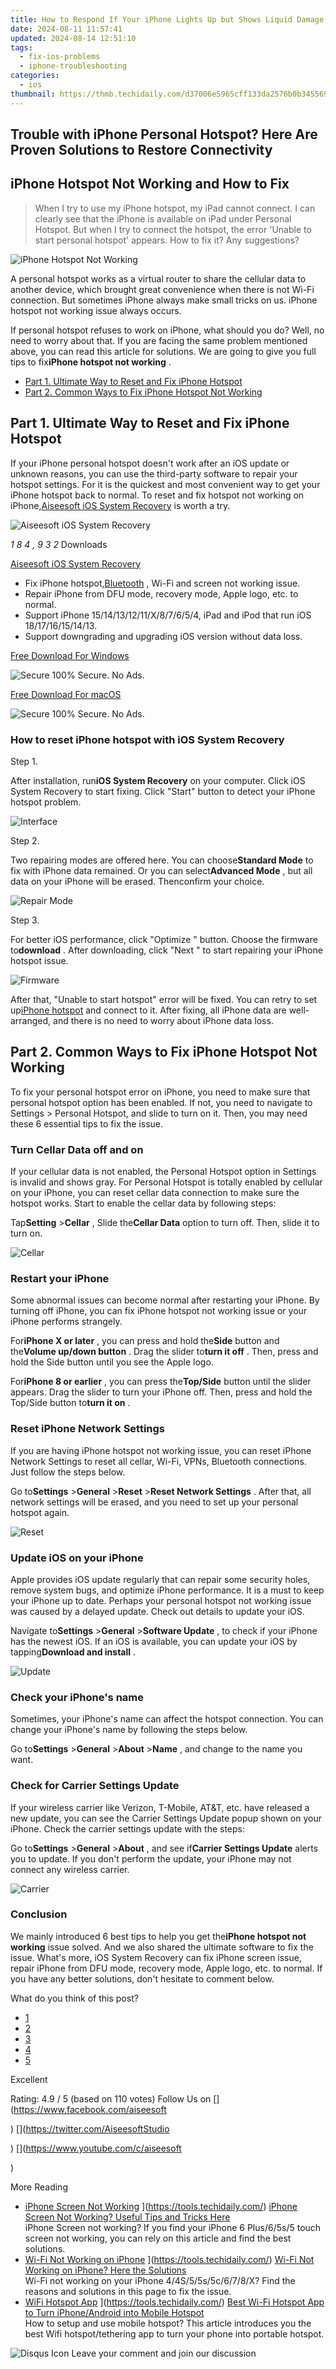 ```yaml
---
title: How to Respond If Your iPhone Lights Up but Shows Liquid Damage
date: 2024-08-11 11:57:41
updated: 2024-08-14 12:51:10
tags:
  - fix-ios-problems
  - iphone-troubleshooting
categories:
  - ios
thumbnail: https://thmb.techidaily.com/d37006e5965cff133da2576b0b3455692491cf1f8c58029bf90db9237f948dc9.jpg
---
```


## Trouble with iPhone Personal Hotspot? Here Are Proven Solutions to Restore Connectivity

## iPhone Hotspot Not Working and How to Fix

> When I try to use my iPhone hotspot, my iPad cannot connect. I can clearly see that the iPhone is available on iPad under Personal Hotspot. But when I try to connect the hotspot, the error 'Unable to start personal hotspot' appears. How to fix it? Any suggestions?

![iPhone Hotspot Not Working](https://www.aiseesoft.com/images/solution/iphone-hotspot-not-working/iphone-hotspot-not-working.jpg)

 A personal hotspot works as a virtual router to share the cellular data to another device, which brought great convenience when there is not Wi-Fi connection. But sometimes iPhone always make small tricks on us. iPhone hotspot not working issue always occurs.

 If personal hotspot refuses to work on iPhone, what should you do? Well, no need to worry about that. If you are facing the same problem mentioned above, you can read this article for solutions. We are going to give you full tips to fix**iPhone hotspot not working** .

* [Part 1. Ultimate Way to Reset and Fix iPhone Hotspot](https://tools.techidaily.com/)
* [Part 2. Common Ways to Fix iPhone Hotspot Not Working](https://tools.techidaily.com/)

## Part 1\. Ultimate Way to Reset and Fix iPhone Hotspot

 If your iPhone personal hotspot doesn't work after an iOS update or unknown reasons, you can use the third-party software to repair your hotspot settings. For it is the quickest and most convenient way to get your iPhone hotspot back to normal. To reset and fix hotspot not working on iPhone,[Aiseesoft iOS System Recovery](https://tools.techidaily.com/aiseesoft/ios-system-recovery/) is worth a try.

![Aiseesoft iOS System Recovery](https://www.aiseesoft.com/images/ios-system-recovery/box-1.png)

_1_ _8_ _4_ _,_ _9_ _3_ _2_  Downloads

[Aiseesoft iOS System Recovery](https://tools.techidaily.com/aiseesoft/ios-system-recovery/)

* Fix iPhone hotspot,[Bluetooth](https://tools.techidaily.com/) , Wi-Fi and screen not working issue.
* Repair iPhone from DFU mode, recovery mode, Apple logo, etc. to normal.
* Support iPhone 15/14/13/12/11/X/8/7/6/5/4, iPad and iPod that run iOS 18/17/16/15/14/13.
* Support downgrading and upgrading iOS version without data loss.

[Free Download For Windows](https://secure.2checkout.com/order/cart.php?PRODS=4644627&QTY=1&AFFILIATE=108875)

![Secure](https://www.aiseesoft.com/images/product/secure.svg) 100% Secure. No Ads.

[Free Download For macOS](https://secure.2checkout.com/order/cart.php?PRODS=4659467&QTY=1&AFFILIATE=108875)

![Secure](https://www.aiseesoft.com/images/product/secure.svg) 100% Secure. No Ads.

### How to reset iPhone hotspot with iOS System Recovery

Step 1.

 After installation, run**iOS System Recovery** on your computer. Click iOS System Recovery to start fixing. Click "Start" button to detect your iPhone hotspot problem.

![Interface](https://www.aiseesoft.com/images/ios-system-recovery/ios-system-recovery-800.jpg)

Step 2.

 Two repairing modes are offered here. You can choose**Standard Mode** to fix with iPhone data remained. Or you can select**Advanced Mode** , but all data on your iPhone will be erased. Thenconfirm your choice.

![Repair Mode](https://www.aiseesoft.com/images/ios-system-recovery/choose-repair-mode-800.jpg)

Step 3.

 For better iOS performance, click "Optimize " button. Choose the firmware to**download** . After downloading, click "Next " to start repairing your iPhone hotspot issue.

![Firmware](https://www.aiseesoft.com/images/ios-system-recovery/select-firmware-800.jpg)

 After that, "Unable to start hotspot" error will be fixed. You can retry to set up[iPhone hotspot](https://tools.techidaily.com/) and connect to it. After fixing, all iPhone data are well-arranged, and there is no need to worry about iPhone data loss.

## Part 2\. Common Ways to Fix iPhone Hotspot Not Working

 To fix your personal hotspot error on iPhone, you need to make sure that personal hotspot option has been enabled. If not, you need to navigate to Settings > Personal Hotspot, and slide to turn on it. Then, you may need these 6 essential tips to fix the issue.

### Turn Cellar Data off and on

 If your cellular data is not enabled, the Personal Hotspot option in Settings is invalid and shows gray. For Personal Hotspot is totally enabled by cellular on your iPhone, you can reset cellar data connection to make sure the hotspot works. Start to enable the cellar data by following steps:

 Tap**Setting** \>**Cellar** , Slide the**Cellar Data** option to turn off. Then, slide it to turn on.

![Cellar](https://www.aiseesoft.com/images/solution/iphone-hotspot-not-working/cellar-data-turn-on.jpg)

### Restart your iPhone

 Some abnormal issues can become normal after restarting your iPhone. By turning off iPhone, you can fix iPhone hotspot not working issue or your iPhone performs strangely.

 For**iPhone X or later** , you can press and hold the**Side** button and the**Volume up/down button** . Drag the slider to**turn it off** . Then, press and hold the Side button until you see the Apple logo.

 For**iPhone 8 or earlier** , you can press the**Top/Side** button until the slider appears. Drag the slider to turn your iPhone off. Then, press and hold the Top/Side button to**turn it on** .

### Reset iPhone Network Settings

 If you are having iPhone hotspot not working issue, you can reset iPhone Network Settings to reset all cellar, Wi-Fi, VPNs, Bluetooth connections. Just follow the steps below.

 Go to**Settings** \>**General** \>**Reset** \>**Reset Network Settings** . After that, all network settings will be erased, and you need to set up your personal hotspot again.

![Reset](https://www.aiseesoft.com/images/solution/iphone-hotspot-not-working/reset-iphone-network.jpg)

### Update iOS on your iPhone

 Apple provides iOS update regularly that can repair some security holes, remove system bugs, and optimize iPhone performance. It is a must to keep your iPhone up to date. Perhaps your personal hotspot not working issue was caused by a delayed update. Check out details to update your iOS.

 Navigate to**Settings** \>**General** \>**Software Update** , to check if your iPhone has the newest iOS. If an iOS is available, you can update your iOS by tapping**Download and install** .

![Update](https://www.aiseesoft.com/images/solution/iphone-hotspot-not-working/software-update.jpg)

### Check your iPhone's name

 Sometimes, your iPhone's name can affect the hotspot connection. You can change your iPhone's name by following the steps below.

 Go to**Settings** \>**General** \>**About** \>**Name** , and change to the name you want.

### Check for Carrier Settings Update

 If your wireless carrier like Verizon, T-Mobile, AT&T, etc. have released a new update, you can see the Carrier Settings Update popup shown on your iPhone. Check the carrier settings update with the steps:

 Go to**Settings** \>**General** \>**About** , and see if**Carrier Settings Update** alerts you to update. If you don't perform the update, your iPhone may not connect any wireless carrier.

![Carrier](https://www.aiseesoft.com/images/solution/iphone-hotspot-not-working/carrier-settings-update.jpg)

### Conclusion

 We mainly introduced 6 best tips to help you get the**iPhone hotspot not working** issue solved. And we also shared the ultimate software to fix the issue. What's more, iOS System Recovery can fix iPhone screen issue, repair iPhone from DFU mode, recovery mode, Apple logo, etc. to normal. If you have any better solutions, don't hesitate to comment below.

What do you think of this post?

* [1](https://tools.techidaily.com/)
* [2](https://tools.techidaily.com/)
* [3](https://tools.techidaily.com/)
* [4](https://tools.techidaily.com/)
* [5](https://tools.techidaily.com/)

Excellent

Rating: 4.9 / 5 (based on 110 votes) Follow Us on [](<https://www.facebook.com/aiseesoft>

) [](<https://twitter.com/AiseesoftStudio>

) [](<https://www.youtube.com/c/aiseesoft>

)

More Reading

* [iPhone Screen Not Working](https://www.aiseesoft.com/images/more-reading/iphone-screen-not-working-s.jpg) ](https://tools.techidaily.com/) [iPhone Screen Not Working? Useful Tips and Tricks Here](https://tools.techidaily.com/)  
 iPhone Screen not working? If you find your iPhone 6 Plus/6/5s/5 touch screen not working, you can rely on this article and find the best solutions.
* [Wi-Fi Not Working on iPhone](https://www.aiseesoft.com/images/more-reading/wifi-not-working-on-iphone-s.jpg) ](https://tools.techidaily.com/) [Wi-Fi Not Working on iPhone? Here the Solutions](https://tools.techidaily.com/)  
 Wi-Fi not working on your iPhone 4/4S/5/5s/5c/6/7/8/X? Find the reasons and solutions in this page to fix the issue.
* [WiFi Hotspot App](https://www.aiseesoft.com/images/more-reading/wifi-hotspot-app-s.jpg) ](https://tools.techidaily.com/) [Best Wi-Fi Hotspot App to Turn iPhone/Android into Mobile Hotspot](https://tools.techidaily.com/)  
 How to setup and use mobile hotspot? This article introduces you the best Wifi hotspot/tethering app to turn your phone into portable hotspot.

![Disqus Icon](https://www.aiseesoft.com/images/article/disqus-icon.png) Leave your comment and join our discussion

<ins class="adsbygoogle"
     style="display:block"
     data-ad-format="autorelaxed"
     data-ad-client="ca-pub-7571918770474297"
     data-ad-slot="1223367746"></ins>



<ins class="adsbygoogle"
     style="display:block"
     data-ad-client="ca-pub-7571918770474297"
     data-ad-slot="8358498916"
     data-ad-format="auto"
     data-full-width-responsive="true"></ins>
